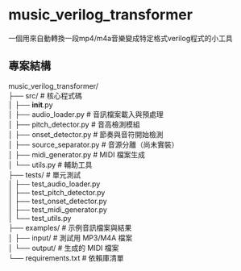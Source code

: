 # music_verilog_transformer
一個用來自動轉換一段mp4/m4a音樂變成特定格式verilog程式的小工具
## 專案結構
music_verilog_transformer/  
├── src/                     # 核心程式碼  
│   ├── __init__.py  
│   ├── audio_loader.py      # 音訊檔案載入與預處理  
│   ├── pitch_detector.py    # 音高檢測模組  
│   ├── onset_detector.py    # 節奏與音符開始檢測  
│   ├── source_separator.py  # 音源分離（尚未實裝）  
│   ├── midi_generator.py    # MIDI 檔案生成  
│   └── utils.py             # 輔助工具  
├── tests/                   # 單元測試  
│   ├── test_audio_loader.py  
│   ├── test_pitch_detector.py  
│   ├── test_onset_detector.py  
│   ├── test_midi_generator.py  
│   └── test_utils.py  
├── examples/                # 示例音訊檔案與結果  
│   ├── input/               # 測試用 MP3/M4A 檔案  
│   └── output/              # 生成的 MIDI 檔案  
└── requirements.txt         # 依賴庫清單  
